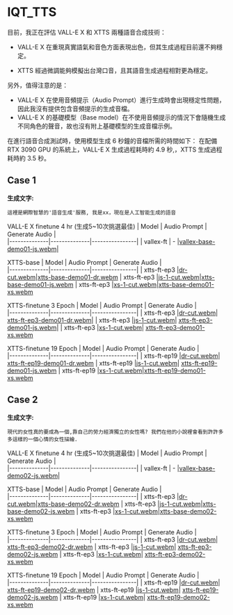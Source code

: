 # IQT_TTS

目前，我正在評估 VALL-E X 和 XTTS 兩種語音合成技術：

- VALL-E X 在重現真實語氣和音色方面表現出色，但其生成過程目前還不夠穩定。
  
- XTTS 經過微調能夠模擬出台灣口音，且其語音生成過程相對更為穩定。

另外，值得注意的是：
  - VALL-E X 在使用音頻提示（Audio Prompt）進行生成時會出現穩定性問題，因此我沒有提供包含音頻提示的生成音檔。
  - VALL-E X 的基礎模型（Base model）在不使用音頻提示的情況下會隨機生成不同角色的聲音，故也沒有附上基礎模型的生成音檔示例。

在進行語音合成測試時，使用模型生成 6 秒鐘的音檔所需的時間如下：
在配備 RTX 3090 GPU 的系統上，VALL-E X 生成過程耗時約 4.9 秒,，XTTS 生成過程耗時約 3.5 秒。

## Case 1

**生成文字:**

```
這裡是網際智慧的'語音生成'服務, 我是xx，現在是人工智能生成的語音
```

VALL-E X finetune 4 hr (生成5~10次挑選最佳)
| Model        | Audio Prompt | Generate Audio |   
|--------------|--------------|----------------|
|  vallex-ft   |      -       |[vallex-base-demo01-js.webm](https://github.com/bensonbs/IQT_TTS/assets/120996184/73150a10-3a3e-4608-aa00-d48e2e0d3980)|



XTTS-base
| Model        | Audio Prompt | Generate Audio |   
|--------------|--------------|----------------|
| xtts-ft-ep3  |[dr-cut.webm](https://github.com/bensonbs/IQT_TTS/assets/120996184/047ba0f5-05a1-4e04-9cda-87e812888c1f)|[xtts-base-demo01-dr.webm](https://github.com/bensonbs/IQT_TTS/assets/120996184/0187df9c-e577-44ab-9d97-95c6635af18e)
| xtts-ft-ep3  |[js-1-cut.webm](https://github.com/bensonbs/IQT_TTS/assets/120996184/f33d1414-9ce1-40fa-bdcd-ce5e2cc6b375)|[xtts-base-demo01-js.webm](https://github.com/bensonbs/IQT_TTS/assets/120996184/18f2d4dd-612a-4eac-8cf9-abdc2634cc5d)
| xtts-ft-ep3  |[xs-1-cut.webm](https://github.com/bensonbs/IQT_TTS/assets/120996184/4622777e-708c-4cd7-b6d3-5c742a062769)|[xtts-base-demo01-xs.webm](https://github.com/bensonbs/IQT_TTS/assets/120996184/b7f7ca91-c747-4e6b-9fa8-5fdfaa52dc2e)



XTTS-finetune 3 Epoch
| Model        | Audio Prompt | Generate Audio |   
|--------------|--------------|----------------|
| xtts-ft-ep3  |[dr-cut.webm](https://github.com/bensonbs/IQT_TTS/assets/120996184/047ba0f5-05a1-4e04-9cda-87e812888c1f)| [xtts-ft-ep3-demo01-dr.webm](https://github.com/bensonbs/IQT_TTS/assets/120996184/78306644-78dc-431f-9656-6701cc46aca7)|
| xtts-ft-ep3  |[js-1-cut.webm](https://github.com/bensonbs/IQT_TTS/assets/120996184/f33d1414-9ce1-40fa-bdcd-ce5e2cc6b375)| [xtts-ft-ep3-demo01-js.webm](https://github.com/bensonbs/IQT_TTS/assets/120996184/5fa7f64f-130e-4c31-9afc-046d8d869b76)|
| xtts-ft-ep3  |[xs-1-cut.webm](https://github.com/bensonbs/IQT_TTS/assets/120996184/4622777e-708c-4cd7-b6d3-5c742a062769)| [xtts-ft-ep3-demo01-xs.webm](https://github.com/bensonbs/IQT_TTS/assets/120996184/98bbe871-fb11-428d-bf8f-132051faace7)

XTTS-finetune 19 Epoch
| Model        | Audio Prompt | Generate Audio |   
|--------------|--------------|----------------|
| xtts-ft-ep19  |[dr-cut.webm](https://github.com/bensonbs/IQT_TTS/assets/120996184/047ba0f5-05a1-4e04-9cda-87e812888c1f)| [xtts-ft-ep19-demo01-dr.webm](https://github.com/bensonbs/IQT_TTS/assets/120996184/fc9363ae-ae81-448d-90ad-6d1c66413dd2)
| xtts-ft-ep19  |[js-1-cut.webm](https://github.com/bensonbs/IQT_TTS/assets/120996184/f33d1414-9ce1-40fa-bdcd-ce5e2cc6b375)| [xtts-ft-ep19-demo01-js.webm](https://github.com/bensonbs/IQT_TTS/assets/120996184/34dc3830-d5ac-4cf9-8b9c-f6f9b661a848)
| xtts-ft-ep19  |[xs-1-cut.webm](https://github.com/bensonbs/IQT_TTS/assets/120996184/4622777e-708c-4cd7-b6d3-5c742a062769)|[xtts-ft-ep19-demo01-xs.webm](https://github.com/bensonbs/IQT_TTS/assets/120996184/a0eae694-5b2c-4796-9f63-770a0fa94324)


## Case 2

**生成文字:**

```
現代的女性真的要成為一個,靠自己的勞力經濟獨立的女性嗎? 我們在他的小說裡會看到許許多多這樣的一個心情的女性描繪.
```

VALL-E X finetune 4 hr (生成5~10次挑選最佳)
| Model        | Audio Prompt | Generate Audio |   
|--------------|--------------|----------------|
|  vallex-ft   |      -       |[vallex-base-demo02-js.webm](https://github.com/bensonbs/IQT_TTS/assets/120996184/b918bc29-1bc4-482d-8591-be07b757cba2)|


XTTS-base
| Model        | Audio Prompt | Generate Audio |   
|--------------|--------------|----------------|
| xtts-ft-ep3  |[dr-cut.webm](https://github.com/bensonbs/IQT_TTS/assets/120996184/047ba0f5-05a1-4e04-9cda-87e812888c1f)|[xtts-base-demo02-dr.webm](https://github.com/bensonbs/IQT_TTS/assets/120996184/27f0083e-7e8f-4b2f-97f4-b5438b1ca2dc)
| xtts-ft-ep3  |[js-1-cut.webm](https://github.com/bensonbs/IQT_TTS/assets/120996184/f33d1414-9ce1-40fa-bdcd-ce5e2cc6b375)|[xtts-base-demo02-js.webm](https://github.com/bensonbs/IQT_TTS/assets/120996184/4a268411-1945-4dc8-864a-631195282935)
| xtts-ft-ep3  |[xs-1-cut.webm](https://github.com/bensonbs/IQT_TTS/assets/120996184/4622777e-708c-4cd7-b6d3-5c742a062769)|[xtts-base-demo02-xs.webm](https://github.com/bensonbs/IQT_TTS/assets/120996184/bcf0049a-2731-45dc-a296-596a6dcab6f3)

XTTS-finetune 3 Epoch
| Model        | Audio Prompt | Generate Audio |   
|--------------|--------------|----------------|
| xtts-ft-ep3  |[dr-cut.webm](https://github.com/bensonbs/IQT_TTS/assets/120996184/047ba0f5-05a1-4e04-9cda-87e812888c1f)| [xtts-ft-ep3-demo02-dr.webm](https://github.com/bensonbs/IQT_TTS/assets/120996184/73c83e27-5ab3-4429-b8d1-cfde336079b0)
| xtts-ft-ep3  |[js-1-cut.webm](https://github.com/bensonbs/IQT_TTS/assets/120996184/f33d1414-9ce1-40fa-bdcd-ce5e2cc6b375)| [xtts-ft-ep3-demo02-js.webm](https://github.com/bensonbs/IQT_TTS/assets/120996184/5a579d93-331a-4d3d-97dd-6fea9fbab5c0)
| xtts-ft-ep3  |[xs-1-cut.webm](https://github.com/bensonbs/IQT_TTS/assets/120996184/4622777e-708c-4cd7-b6d3-5c742a062769)| [xtts-ft-ep3-demo02-xs.webm](https://github.com/bensonbs/IQT_TTS/assets/120996184/bc833fc1-b0f6-4e84-8274-d285a3e89a94)

XTTS-finetune 19 Epoch
| Model        | Audio Prompt | Generate Audio |   
|--------------|--------------|----------------|
| xtts-ft-ep19  |[dr-cut.webm](https://github.com/bensonbs/IQT_TTS/assets/120996184/047ba0f5-05a1-4e04-9cda-87e812888c1f)| [xtts-ft-ep19-demo02-dr.webm](https://github.com/bensonbs/IQT_TTS/assets/120996184/d2a72354-2aaa-4093-b938-443110f1a1f5)
| xtts-ft-ep19  |[js-1-cut.webm](https://github.com/bensonbs/IQT_TTS/assets/120996184/f33d1414-9ce1-40fa-bdcd-ce5e2cc6b375)| [xtts-ft-ep19-demo02-js.webm](https://github.com/bensonbs/IQT_TTS/assets/120996184/c737be07-c742-48c8-a623-73bf340ce39f)
| xtts-ft-ep19  |[xs-1-cut.webm](https://github.com/bensonbs/IQT_TTS/assets/120996184/4622777e-708c-4cd7-b6d3-5c742a062769)| [xtts-ft-ep19-demo02-xs.webm](https://github.com/bensonbs/IQT_TTS/assets/120996184/7812ef7b-4889-465e-b0f1-b5f4dc1803f0)
